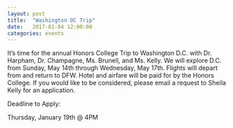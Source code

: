 ```yaml
---
layout: post
title:  "Washington DC Trip"
date:   2017-01-04 12:00:00
categories: events
---
```


It’s time for the annual Honors College Trip to Washington D.C. with Dr. Harpham, Dr. Champagne, Ms. Brunell, and Ms. Kelly. We will explore D.C. from Sunday, May 14th through Wednesday, May 17th. Flights will depart from and return to DFW. Hotel and airfare will be paid for by the Honors College. If you would like to be considered, please email a request to Sheila Kelly for an application.

Deadline to Apply:

Thursday, January 19th @ 4PM
